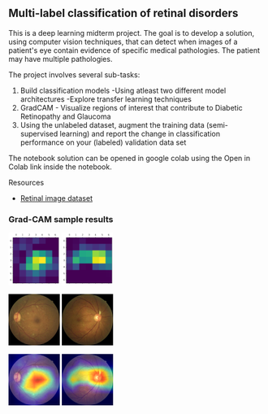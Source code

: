 ## Multi-label classification of retinal disorders

This is a deep learning midterm project. The goal is to develop a solution, using computer vision techniques, that can detect when images of a patient's eye contain evidence of specific medical pathologies. The patient may have multiple pathologies.

The project involves several sub-tasks:

1. Build classification models
   -Using atleast two different model architectures
   -Explore transfer learning techniques
2. GradCAM - Visualize regions of interest that contribute to Diabetic Retinopathy and Glaucoma
3. Using the unlabeled dataset, augment the training data (semi-supervised learning) and report the change in classification performance on your (labeled) validation data set

The notebook solution can be opened in google colab using the Open in Colab link inside the notebook.

Resources

- [Retinal image dataset](https://www.kaggle.com/c/vietai-advance-course-retinal-disease-detection/overview)

### Grad-CAM sample results
<p float="left">
<img src=".github\readme\gc11.png" width=20% height=20%>
<img src=".github\readme\gc12.png" width=20% height=20%>
</p>
<p float="left">
<img src=".github\readme\gc21.png" width=20% height=20%>
<img src=".github\readme\gc22.png" width=20% height=20%>
</p>
<p float="left">
<img src=".github\readme\gc31.png" width=20% height=20%>
<img src=".github\readme\gc32.png" width=20% height=20%>
</p>